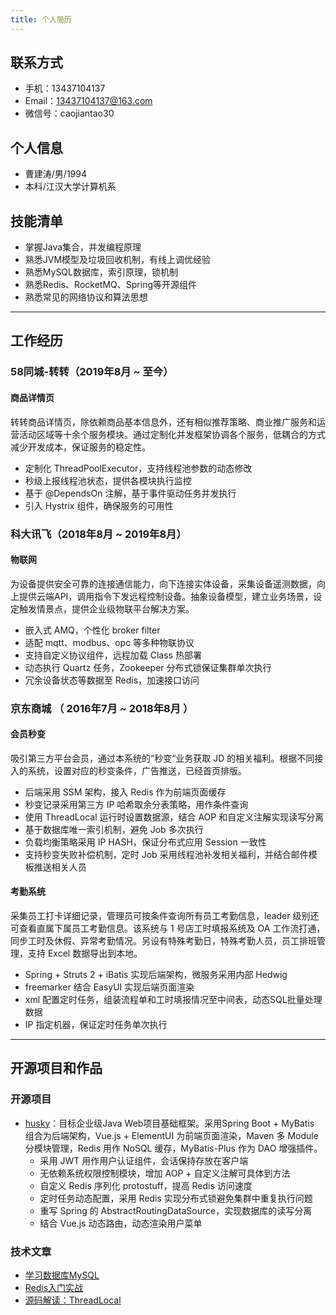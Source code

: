 ```yaml
---
title: 个人简历
---
```


##  联系方式

- 手机：13437104137
- Email：13437104137@163.com
- 微信号：caojiantao30

## 个人信息

 - 曹建涛/男/1994 
 - 本科/江汉大学计算机系 

## 技能清单

- 掌握Java集合，并发编程原理
- 熟悉JVM模型及垃圾回收机制，有线上调优经验
- 熟悉MySQL数据库，索引原理，锁机制
- 熟悉Redis、RocketMQ、Spring等开源组件
- 熟悉常见的网络协议和算法思想

---

## 工作经历

### 58同城-转转（2019年8月 ~ 至今）

#### 商品详情页

转转商品详情页，除依赖商品基本信息外，还有相似推荐策略、商业推广服务和运营活动区域等十余个服务模块。通过定制化并发框架协调各个服务，低耦合的方式减少开发成本，保证服务的稳定性。

- 定制化 ThreadPoolExecutor，支持线程池参数的动态修改
- 秒级上报线程池状态，提供各模块执行监控
- 基于 @DependsOn 注解，基于事件驱动任务并发执行
- 引入 Hystrix 组件，确保服务的可用性

### 科大讯飞（2018年8月 ~ 2019年8月）

#### 物联网

为设备提供安全可靠的连接通信能力，向下连接实体设备，采集设备遥测数据，向上提供云端API，调用指令下发远程控制设备。抽象设备模型，建立业务场景，设定触发情景点，提供企业级物联平台解决方案。

- 嵌入式 AMQ，个性化 broker filter
- 适配 mqtt、modbus、opc 等多种物联协议
- 支持自定义协议组件，远程加载 Class 热部署
- 动态执行 Quartz 任务，Zookeeper 分布式锁保证集群单次执行
- 冗余设备状态等数据至 Redis，加速接口访问

### 京东商城 （ 2016年7月 ~ 2018年8月 ）

#### 会员秒变 

吸引第三方平台会员，通过本系统的”秒变“业务获取 JD 的相关福利。根据不同接入的系统，设置对应的秒变条件，广告推送，已经首页排版。

- 后端采用 SSM 架构，接入 Redis 作为前端页面缓存
- 秒变记录采用第三方 IP 哈希取余分表策略，用作条件查询
- 使用 ThreadLocal 运行时设置数据源，结合 AOP 和自定义注解实现读写分离
- 基于数据库唯一索引机制，避免 Job 多次执行
- 负载均衡策略采用 IP HASH，保证分布式应用 Session 一致性
- 支持秒变失败补偿机制，定时 Job 采用线程池补发相关福利，并结合邮件模板推送相关人员

#### 考勤系统 

采集员工打卡详细记录，管理员可按条件查询所有员工考勤信息，leader 级别还可查看直属下属员工考勤信息。该系统与 1 号店工时填报系统及 OA 工作流打通，同步工时及休假、异常考勤情况。另设有特殊考勤日，特殊考勤人员，员工排班管理，支持 Excel 数据导出到本地。

- Spring + Struts 2 + iBatis 实现后端架构，微服务采用内部 Hedwig
- freemarker 结合 EasyUI 实现后端页面渲染
- xml 配置定时任务，组装流程单和工时填报情况至中间表，动态SQL批量处理数据
- IP 指定机器，保证定时任务单次执行

---

## 开源项目和作品

### 开源项目
 - [husky](https://github.com/caojiantao/husky)：目标企业级Java Web项目基础框架。采用Spring Boot + MyBatis 组合为后端架构，Vue.js + ElementUI 为前端页面渲染，Maven 多 Module 分模块管理，Redis 用作 NoSQL 缓存，MyBatis-Plus 作为 DAO 增强插件。
   - 采用 JWT 用作用户认证组件，会话保持存放在客户端
   - 无依赖系统权限控制模块，增加 AOP + 自定义注解可具体到方法
   - 自定义 Redis 序列化 protostuff，提高 Redis 访问速度
   - 定时任务动态配置，采用 Redis 实现分布式锁避免集群中重复执行问题
   - 重写 Spring 的 AbstractRoutingDataSource，实现数据库的读写分离
   - 结合 Vue.js 动态路由，动态渲染用户菜单

### 技术文章

- [学习数据库MySQL](http://blog.caojiantao.site/mysql/2021/01/03/study-mysql.html)
- [Redis入门实战](http://blog.caojiantao.site/redis/2020/12/28/study-redis.html)
- [源码解读：ThreadLocal](http://blog.caojiantao.site/java/2022/01/25/read-source-code-threadlocal.html)
